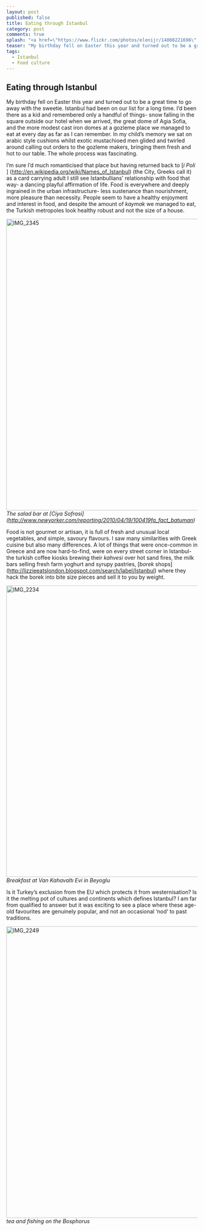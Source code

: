 ```yaml
---
layout: post
published: false
title: Eating through Istanbul
category: post
comments: true
splash: "<a href=\"https://www.flickr.com/photos/elenijr/14008221696\" title=\"IMG_2284 by Eleni harlan, on Flickr\"><img src=\"https://farm8.staticflickr.com/7130/14008221696_798b5103f9_o.jpg\" width=\"2816\" height=\"2112\" alt=\"IMG_2284\"></a>"
teaser: "My birthday fell on Easter this year and turned out to be a great time to go away with the sweetie. Istanbul had been on our list for a long time. I’d been there as a kid and remembered only a handful of things- snow falling in the square outside our hotel when we arrived, the great dome of Agia Sofia, and the more modest cast iron domes at a gozleme place we managed to eat at every day as far as I can remember. In my child’s memory we sat on arabic style cushions whilst exotic mustachioed men glided and twirled around calling out orders to the gozleme makers, bringing them fresh and hot to our table."
tags: 
  - Istanbul
  - Food culture
---
```


## Eating through Istanbul

My birthday fell on Easter this year and turned out to be a great time to go away with the sweetie. Istanbul had been on our list for a long time. I’d been there as a kid and remembered only a handful of things- snow falling in the square outside our hotel when we arrived, the great dome of Agia Sofia, and the more modest cast iron domes at a gozleme place we managed to eat at every day as far as I can remember. In my child’s memory we sat on arabic style cushions whilst exotic mustachioed men glided and twirled around calling out orders to the gozleme makers, bringing them fresh and hot to our table. The whole process was fascinating.

I’m sure I’d much romanticised that place but having returned back to [*i Poli* ] (http://en.wikipedia.org/wiki/Names_of_Istanbul) (the City, Greeks call it) as a card carrying adult I still see Istanbullians’ relationship with food that way- a dancing playful affirmation of life. Food is everywhere and deeply ingrained in the urban infrastructure- less sustenance than nourishment, more pleasure than necessity. People seem to have a healthy enjoyment and interest in food, and despite the amount of *kaymak* we managed to eat, the Turkish metropoles look healthy robust and not the size of a house.

<a href="https://www.flickr.com/photos/elenijr/14008258156" title="IMG_2345 by Eleni harlan, on Flickr"><img src="https://farm8.staticflickr.com/7459/14008258156_a8beb4c857_b.jpg" width="1024" height="768" alt="IMG_2345"></a> 
*The salad bar at [Ciya Sofrasi] (http://www.newyorker.com/reporting/2010/04/19/100419fa_fact_batuman)*

Food is not gourmet or artisan, it is full of fresh and unusual local vegetables, and simple, savoury flavours. I saw many similarities with Greek cuisine but also many differences. A lot of things that were once-common in Greece and are now hard-to-find, were on every street corner in Istanbul- the turkish coffee kiosks brewing their *kahvesi* over hot sand fires, the milk bars selling fresh farm yoghurt and syrupy pastries, [*borek* shops] (http://lizzieeatslondon.blogspot.com/search/label/Istanbul)  where they hack the borek into bite size pieces and sell it to you by weight.

<a href="https://www.flickr.com/photos/elenijr/14051324463" title="IMG_2234 by Eleni harlan, on Flickr"><img src="https://farm3.staticflickr.com/2916/14051324463_b7ca1f0622_b.jpg" width="1024" height="768" alt="IMG_2234"></a> 
*Breakfast at Van Kahavaltı Evi in Beyoglu*

Is it Turkey’s exclusion from the EU which protects it from westernisation? Is it the melting pot of cultures and continents which defines Istanbul? I am far from qualified to answer but it was exciting to see a place where these age-old favourites are genuinely popular, and not an occasional ‘nod’ to past traditions. 

<a href="https://www.flickr.com/photos/elenijr/14028108232" title="IMG_2249 by Eleni harlan, on Flickr"><img src="https://farm8.staticflickr.com/7396/14028108232_01c172b8b8_b.jpg" width="1024" height="768" alt="IMG_2249"></a>
*tea and fishing on the Bosphorus*